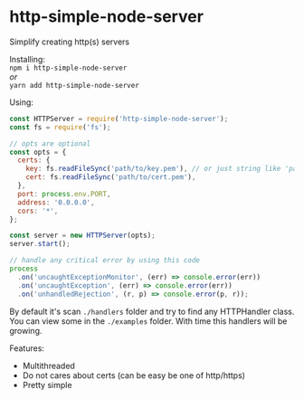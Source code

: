 # http-simple-node-server

Simplify creating http(s) servers

Installing:  
`npm i http-simple-node-server`  
_or_  
`yarn add http-simple-node-server`

Using:

```js
const HTTPServer = require('http-simple-node-server');
const fs = require('fs');

// opts are optional
const opts = {
  certs: {
    key: fs.readFileSync('path/to/key.pem'), // or just string like 'path/to/key.pem'
    cert: fs.readFileSync('path/to/cert.pem'),
  },
  port: process.env.PORT,
  address: '0.0.0.0',
  cors: '*',
};

const server = new HTTPServer(opts);
server.start();

// handle any critical error by using this code
process
  .on('uncaughtExceptionMonitor', (err) => console.error(err))
  .on('uncaughtException', (err) => console.error(err))
  .on('unhandledRejection', (r, p) => console.error(p, r));
```

By default it's scan `./handlers` folder and try to find any HTTPHandler class. You can view some in the `./examples` folder. With time this handlers will be growing.

Features:

- Multithreaded
- Do not cares about certs (can be easy be one of http/https)
- Pretty simple
